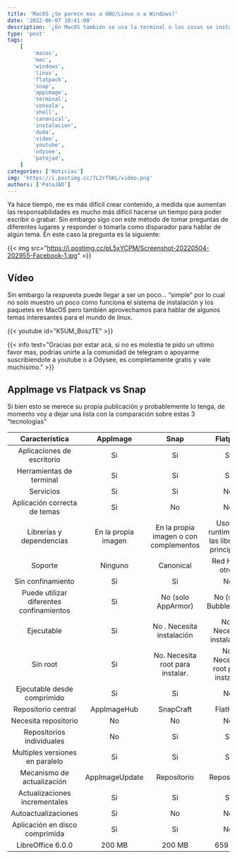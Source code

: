 ```yaml
---
title: 'MacOS ¿Se parece mas a GNU/Linux o a Windows?'
date: '2022-06-07 10:41:00'
description: '¿En MacOS también se usa la terminal o las cosas se instalan como windows? Con esta “esencia” iniciaba la pregunta que nos llevó a hablar sobre varios temas.'
type: 'post'
tags:
    [
        'macos',
        'mac',
        'windows',
        'linux',
        'flatpack',
        'snap',
        'appimage',
        'terminal',
        'consola',
        'shell',
        'canonical',
        'instalacion',
        'duda',
        'video',
        'youtube',
        'odysee',
        'patojad',
    ]
categories: ['Noticias']
img: 'https://i.postimg.cc/7LZrf5KL/video.png'
authors: ['PatoJAD']
---
```


Ya hace tiempo, me es más difícil crear contenido, a medida que aumentan las responsabilidades es mucho más difícil hacerse un tiempo para poder escribir o grabar. Sin embargo sigo con este método de tomar preguntas de diferentes lugares y responder o tomarla como disparador para hablar de algún tema. En este caso la pregunta es la siguiente:

{{< img src="https://i.postimg.cc/pL5xYCPM/Screenshot-20220504-202955-Facebook-1.jpg" >}}

## Vídeo

Sin embargo la respuesta puede llegar a ser un poco… “simple” por lo cual no solo muestro un poco como funciona el sistema de instalación y los paquetes en MacOS pero también aprovechamos para hablar de algunos temas interesantes para el mundo de linux.

{{< youtube id="K5UM_BoszTE" >}}

{{< info text="Gracias por estar acá, si no es molestia te pido un ultimo favor mas, podrias unirte a la comunidad de telegram o apoyarme suscribiendote a youtube o a Odysee, es completamente gratis y vale muchisimo." >}}

## AppImage vs Flatpack vs Snap

Si bien esto se merece su propia publicación y probablemente lo tenga, de momento voy a dejar una lista con la comparación sobre estas 3 “tecnologías”

|              Característica              |      AppImage       |                  Snap                  |                   Flatpak                    |
| :--------------------------------------: | :-----------------: | :------------------------------------: | :------------------------------------------: |
|        Aplicaciones de escritorio        |         Si          |                   Si                   |                      Si                      |
|         Herramientas de terminal         |         Si          |                   Si                   |                      Si                      |
|                Servicios                 |         Si          |                   Si                   |                      No                      |
|       Aplicación correcta de temas       |         Si          |                   No                   |                      No                      |
|         Librerías y dependencias         | En la propia imagen | En la propia imagen o con complementos | Uso de runtimes de las librerías principales |
|                 Soporte                  |       Ninguno       |               Canonical                |               Red Hat y otros                |
|            Sin confinamiento             |         Si          |                   Si                   |                      No                      |
| Puede utilizar diferentes confinamientos |         Si          |           No (solo AppArmor)           |             No (solo Bubblewrap)             |
|                Ejecutable                |         Si          |       No . Necesita instalación        |          No . Necesita instalación           |
|                 Sin root                 |         Si          |    No. Necesita root para instalar.    |       No. Necesita root para instalar.       |
|       Ejecutable desde comprimido        |         Si          |                   Si                   |                      No                      |
|           Repositorio central            |     AppImageHub     |               SnapCraft                |                   FlatHub                    |
|           Necesita repositorio           |         No          |                   No                   |                      No                      |
|        Repositorios individuales         |         No          |                   Si                   |                      Si                      |
|     Multiples versiones en paralelo      |         Si          |                   Si                   |                      Si                      |
|        Mecanismo de actualización        |   AppImageUpdate    |              Repositorio               |                 Repositorio                  |
|      Actualizaciones incrementales       |         Si          |                   Si                   |                      Si                      |
|           Autoactualizaciones            |         Si          |                   No                   |                      No                      |
|      Aplicación en disco comprimida      |         Si          |                   Si                   |                      No                      |
|            LibreOffice 6.0.0             |       200 MB        |                 200 MB                 |                    659 MB                    |
